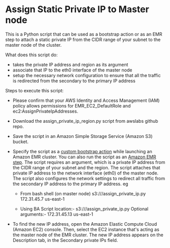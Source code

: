 # Assign Static Private IP to Master node #

This is a Python script that can be used as a bootstrap action or as an EMR step to attach a static private IP from the CIDR range of your subnet to the master node of the cluster.

What does this script do:

- takes the private IP address and region as its argument 
- associate that IP to the eth0 interface of the master node
- setup the necessary network configuration to ensure that all the traffic is redirected from the secondary to the primary IP address

Steps to execute this script:

- Please confirm that your AWS Identity and Access Management (IAM) policy allows permissions for EMR_EC2_DefaultRole and ec2:AssignPrivateIpAddresses.
- Download the assign_private_ip_region.py script from awslabs github repo.
- Save the script in an Amazon Simple Storage Service (Amazon S3) bucket.
- Specify the script as a [custom bootstrap action](https://docs.aws.amazon.com/emr/latest/ManagementGuide/emr-plan-bootstrap.html#bootstrapCustom) while launching an Amazon EMR cluster. You can also run the script as an [Amazon EMR step](https://docs.aws.amazon.com/emr/latest/ManagementGuide/emr-work-with-steps.html#emr-add-steps). The script requires an argument, which is a private IP address from the CIDR range of your subnet and the region. The script attaches that private IP address to the network interface (eth0) of the master node. The script also configures the network settings to redirect all traffic from the secondary IP address to the primary IP address.
 eg 
  -  From bash shell (on master node)
     s3://<bucekt>/assign_private_ip.py 172.31.45.7 us-east-1
    
  -  Using BA
     Script location:- s3://<s3 bucekt>/assign_private_ip.py
     Optional arguments:-  172.31.45.13 us-east-1
    
- To find the new IP address, open the Amazon Elastic Compute Cloud (Amazon EC2) console. Then, select the EC2 instance that's acting as the master node of the EMR cluster. The new IP address appears on the Description tab, in the Secondary private IPs field.
